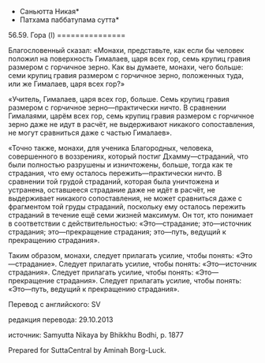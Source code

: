 * Саньютта Никая*
* Патхама паббатупама сутта*

56\.59\. Гора \(I\)
\=\=\=\=\=\=\=\=\=\=\=\=\=\=\=

Благословенный сказал: «Монахи, представьте, как если бы человек положил на поверхность Гималаев, царя всех гор, семь крупиц гравия размером с горчичное зерно\. Как вы думаете, монахи, чего больше: семи крупиц гравия размером с горчичное зерно, положенных туда, или же Гималаев, царя всех гор?»

«Учитель, Гималаев, царя всех гор, больше\. Семь крупиц гравия размером с горчичное зерно—практически ничто\. В сравнении Гималаями, царём всех гор, семь крупиц гравия размером с горчичное зерно даже не идут в расчёт, не выдерживают никакого сопоставления, не могут сравниться даже с частью Гималаев»\.

«Точно также, монахи, для ученика Благородных, человека, совершенного в воззрениях, который постиг Дхамму—страданий, что были полностью разрушены и изничтожены, больше, тогда как те страдания, что ему осталось пережить—практически ничто\. В сравнении той грудой страданий, которая была уничтожена и устранена, оставшееся страдание даже не идёт в расчёт, не выдерживает никакого сопоставления, не может сравниться даже с фрагментом той груды страданий, поскольку ему осталось пережить страданий в течение ещё семи жизней максимум\. Он тот, кто понимает в соответствии с действительностью: «Это—страдание; это—источник страдания; это—прекращение страдания; это—путь, ведущий к прекращению страдания»\.

Таким образом, монахи, следует прилагать усилие, чтобы понять: «Это—страдание»\. Следует прилагать усилие, чтобы понять: «Это—источник страдания»\. Следует прилагать усилие, чтобы понять: «Это—прекращение страдания»\. Следует прилагать усилие, чтобы понять: «Это—путь, ведущий к прекращению страдания»\.

Перевод с английского: SV

редакция перевода: 29\.10\.2013

источник: Samyutta Nikaya by Bhikkhu Bodhi, p\. 1877

Prepared for SuttaCentral by Aminah Borg\-Luck\.